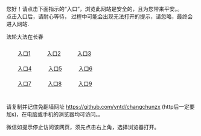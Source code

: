 您好！请点击下面指示的“入口”，浏览此网站是安全的，且为您带来平安。。 <br/>
点击入口后，请耐心等待， 过程中可能会出现无法打开的提示，请忽略，最终会进入网站. </br>

法轮大法在长春<br/>
<div style="padding:10px"><a style="margin:20px" target="_blank" href="https://d33whaljpkwicz.cloudfront.net/2Qpsp?txacyujm" id="ccLink1" rel="nofollow">入口1</a> <a target="_blank" style="margin:20px" href="https://d2urkpxqudvxt1.cloudfront.net/2Qpsp?atlgwgrd" id="ccLink2" rel="nofollow">入口2</a> <a style="margin:20px" target="_blank" href="https://d1h8rqy2lnbm0w.cloudfront.net/2Qpsp?egyqlxgk" id="ccLink3" rel="nofollow">入口3</a></div>

<div style="padding:10px" ><a style="margin:20px" target="_blank" href="https://d33whaljpkwicz.cloudfront.net/2Qpsp?txacyujm" id="ccLink4" rel="nofollow">入口4</a> <a style="margin:20px" href="https://d2urkpxqudvxt1.cloudfront.net/2Qpsp?atlgwgrd" target="_blank" id="ccLink5" rel="nofollow">入口5</a> <a style="margin:20px" href="https://d1h8rqy2lnbm0w.cloudfront.net/2Qpsp?egyqlxgk" target="_blank" id="ccLink6" rel="nofollow">入口6</a></div>

<div style="padding:10px"><a style="margin:20px" target="_blank" href="https://d33whaljpkwicz.cloudfront.net/2Qpsp?txacyujm" id="ccLink7" rel="nofollow">入口7</a> <a style="margin:20px" href="https://d2urkpxqudvxt1.cloudfront.net/2Qpsp?atlgwgrd" target="_blank" id="ccLink8" rel="nofollow">入口8</a> <a style="margin:20px" target="_blank" href="https://d1h8rqy2lnbm0w.cloudfront.net/2Qpsp?egyqlxgk" id="ccLink9" rel="nofollow">入口9</a></div>

<br/>



请复制并记住免翻墙网址 https://github.com/yntd/changchunzx (http后一定要加s)，在电脑或手机的浏览器均可访问。。<br/>

微信如提示停止访问该网页，须先点击右上角，选择浏览器打开。
